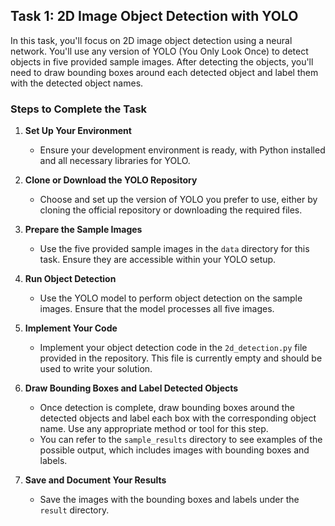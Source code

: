 ## Task 1: 2D Image Object Detection with YOLO

In this task, you'll focus on 2D image object detection using a neural network. You'll use any version of YOLO (You Only Look Once) to detect objects in five provided sample images. After detecting the objects, you'll need to draw bounding boxes around each detected object and label them with the detected object names.

### Steps to Complete the Task

1. **Set Up Your Environment**
   - Ensure your development environment is ready, with Python installed and all necessary libraries for YOLO.

2. **Clone or Download the YOLO Repository**
   - Choose and set up the version of YOLO you prefer to use, either by cloning the official repository or downloading the required files.

3. **Prepare the Sample Images**
   - Use the five provided sample images in the `data` directory for this task. Ensure they are accessible within your YOLO setup.

4. **Run Object Detection**
   - Use the YOLO model to perform object detection on the sample images. Ensure that the model processes all five images.

5. **Implement Your Code**
   - Implement your object detection code in the `2d_detection.py` file provided in the repository. This file is currently empty and should be used to write your solution.

6. **Draw Bounding Boxes and Label Detected Objects**
   - Once detection is complete, draw bounding boxes around the detected objects and label each box with the corresponding object name. Use any appropriate method or tool for this step.
   - You can refer to the `sample_results` directory to see examples of the possible output, which includes images with bounding boxes and labels.

7. **Save and Document Your Results**
   - Save the images with the bounding boxes and labels under the `result` directory.
